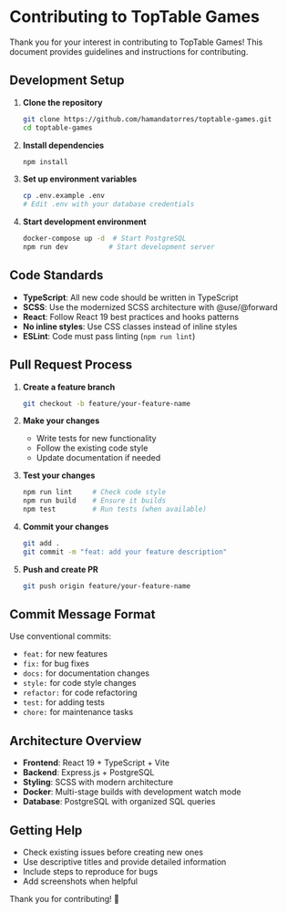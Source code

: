 # Contributing to TopTable Games

Thank you for your interest in contributing to TopTable Games! This document provides guidelines and instructions for contributing.

## Development Setup

1. **Clone the repository**

   ```bash
   git clone https://github.com/hamandatorres/toptable-games.git
   cd toptable-games
   ```

2. **Install dependencies**

   ```bash
   npm install
   ```

3. **Set up environment variables**

   ```bash
   cp .env.example .env
   # Edit .env with your database credentials
   ```

4. **Start development environment**
   ```bash
   docker-compose up -d  # Start PostgreSQL
   npm run dev          # Start development server
   ```

## Code Standards

- **TypeScript**: All new code should be written in TypeScript
- **SCSS**: Use the modernized SCSS architecture with @use/@forward
- **React**: Follow React 19 best practices and hooks patterns
- **No inline styles**: Use CSS classes instead of inline styles
- **ESLint**: Code must pass linting (`npm run lint`)

## Pull Request Process

1. **Create a feature branch**

   ```bash
   git checkout -b feature/your-feature-name
   ```

2. **Make your changes**

   - Write tests for new functionality
   - Follow the existing code style
   - Update documentation if needed

3. **Test your changes**

   ```bash
   npm run lint     # Check code style
   npm run build    # Ensure it builds
   npm test         # Run tests (when available)
   ```

4. **Commit your changes**

   ```bash
   git add .
   git commit -m "feat: add your feature description"
   ```

5. **Push and create PR**
   ```bash
   git push origin feature/your-feature-name
   ```

## Commit Message Format

Use conventional commits:

- `feat:` for new features
- `fix:` for bug fixes
- `docs:` for documentation changes
- `style:` for code style changes
- `refactor:` for code refactoring
- `test:` for adding tests
- `chore:` for maintenance tasks

## Architecture Overview

- **Frontend**: React 19 + TypeScript + Vite
- **Backend**: Express.js + PostgreSQL
- **Styling**: SCSS with modern architecture
- **Docker**: Multi-stage builds with development watch mode
- **Database**: PostgreSQL with organized SQL queries

## Getting Help

- Check existing issues before creating new ones
- Use descriptive titles and provide detailed information
- Include steps to reproduce for bugs
- Add screenshots when helpful

Thank you for contributing! 🎲
